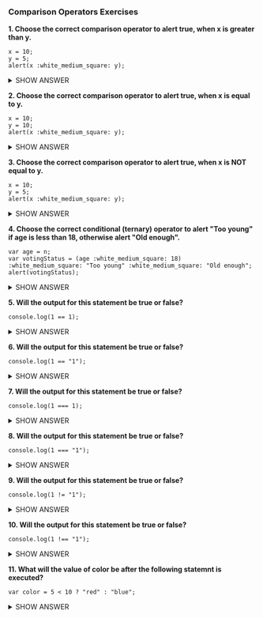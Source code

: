 ### Comparison Operators Exercises


**1. Choose the correct comparison operator to alert true, when x is greater than y.**

    x = 10;  
    y = 5;  
    alert(x :white_medium_square: y);  

<details>
<summary>SHOW ANSWER</summary>
>
</details>


**2. Choose the correct comparison operator to alert true, when x is equal to y.**

    x = 10;  
    y = 10;  
    alert(x :white_medium_square: y);  

<details>
<summary>SHOW ANSWER</summary>
== OR ===
</details>


**3. Choose the correct comparison operator to alert true, when x is NOT equal to y.**

    x = 10;  
    y = 5;  
    alert(x :white_medium_square: y); 

<details>
<summary>SHOW ANSWER</summary>
!= OR !==
</details>


**4. Choose the correct conditional (ternary) operator to alert "Too young" if age is less than 18, otherwise alert "Old enough".**

    var age = n;  
    var votingStatus = (age :white_medium_square: 18) :white_medium_square: "Too young" :white_medium_square: "Old enough";  
    alert(votingStatus);  

<details>
<summary>SHOW ANSWER</summary>
<   ?   :
</details>


**5. Will the output for this statement be true or false?**

    console.log(1 == 1);

<details>
<summary>SHOW ANSWER</summary>
true
</details>


**6. Will the output for this statement be true or false?**

    console.log(1 == "1");

<details>
<summary>SHOW ANSWER</summary>
true
</details>


**7. Will the output for this statement be true or false?**

    console.log(1 === 1);

<details>
<summary>SHOW ANSWER</summary>
true
</details>


**8. Will the output for this statement be true or false?**

    console.log(1 === "1");

<details>
<summary>SHOW ANSWER</summary>
false
</details>


**9. Will the output for this statement be true or false?**

    console.log(1 != "1");

<details>
<summary>SHOW ANSWER</summary>
false
</details>


**10. Will the output for this statement be true or false?**

    console.log(1 !== "1");

<details>
<summary>SHOW ANSWER</summary>
true
</details>
    

**11. What will the value of color be after the following statemnt is executed?**

    var color = 5 < 10 ? "red" : "blue";

<details>
<summary>SHOW ANSWER</summary>
"red"
</details>
